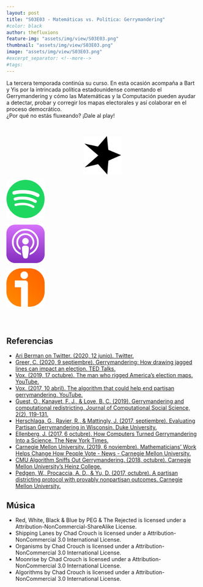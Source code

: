 ```yaml
---
layout: post
title: "S03E03 - Matemáticas vs. Política: Gerrymandering"
#color: black
author: thefluxions
feature-img: "assets/img/view/S03E03.png"
thumbnail: "assets/img/view/S03E03.png"
image: "assets/img/view/S03E03.png"
#excerpt_separator: <!--more-->
#tags: 
---
```


La tercera temporada continúa su curso. En esta ocasión acompaña a Bart y Yis por la intrincada política estadounidense comentando el Gerrymandering y cómo las Matemáticas y la Computación pueden ayudar a detectar, probar y corregir los mapas electorales y así colaborar en el proceso democrático.
<br>¿Por qué no estás fluxeando? ¡Dale al play! 


<br>
<p align="center">
<a href="" target="_blank"><img src="https://raw.githubusercontent.com/thefluxions/thefluxions.github.io/master/assets/img/archive/spreaker-logo.png" height="100" align="center"></a>

<a href="" target="_blank"><img src="https://raw.githubusercontent.com/thefluxions/thefluxions.github.io/master/assets/img/archive/spotify-logo.png" height="100" align="center"></a>
<br><br>
<a href="" target="_blank"><img src="https://raw.githubusercontent.com/thefluxions/thefluxions.github.io/master/assets/img/archive/apple-logo.png" height="100" align="center"></a>

<a href="" target="_blank"><img src="https://raw.githubusercontent.com/thefluxions/thefluxions.github.io/master/assets/img/archive/ivoox-logo.png" height="100" align="center"></a>
</p>
<br><br>

## Referencias

* [Ari Berman on Twitter. (2020, 12 junio). Twitter.](https://twitter.com/AriBerman/status/1138828518220075011)
* [Greer, C. (2020, 9 septiembre). Gerrymandering: How drawing jagged lines can impact an election. TED Talks.](https://www.ted.com/talks/christina_greer_gerrymandering_how_drawing_jagged_lines_can_impact_an_election)
* [Vox. (2019, 17 octubre). The man who rigged America’s election maps. YouTube.](https://www.youtube.com/watch?v=KpamjJtXqFI)
* [Vox. (2017, 10 abril). The algorithm that could help end partisan gerrymandering. YouTube.](https://www.youtube.com/watch?v=gRCZR_BbjTo)
* [Guest, O., Kanayet, F. J., & Love, B. C. (2019). Gerrymandering and computational redistricting. Journal of Computational Social Science, 2(2), 119-131.](https://doi.org/10.1007/s42001-019-00053-9)
* [Herschlaga, G., Ravier, R., & Mattingly, J. (2017, septiembre). Evaluating Partisan Gerrymandering in Wisconsin. Duke University.](https://services.math.duke.edu/~jonm/Redistricting/wisconsinRedistricting-InitialVersion.pdf)
* [Ellenberg, J. (2017, 6 octubre). How Computers Turned Gerrymandering Into a Science. The New York Times.](https://www.nytimes.com/2017/10/06/opinion/sunday/computers-gerrymandering-wisconsin.html)
* [Carnegie Mellon University. (2019, 6 noviembre). Mathematicians’ Work Helps Change How People Vote - News - Carnegie Mellon University.](https://www.cmu.edu/news/stories/archives/2019/november/gerrymandering-pegden.html)
* [CMU Algorithm Sniffs Out Gerrymandering. (2018, octubre). Carnegie Mellon University’s Heinz College.](https://www.heinz.cmu.edu/media/2018/October/wes-pegden-gerrymandering)
* [Pedgen, W., Procaccia, A. D., & Yu, D. (2017, octubre). A partisan districting protocol with provably nonpartisan outcomes. Carnegie Mellon University.](https://arxiv.org/abs/1710.08781)

## Música

* Red, White, Black & Blue by PEG & The Rejected is licensed under a Attribution-NonCommercial-ShareAlike License.
* Shipping Lanes by Chad Crouch is licensed under a Attribution-NonCommercial 3.0 International License.
* Organisms by Chad Crouch is licensed under a Attribution-NonCommercial 3.0 International License.
* Moonrise by Chad Crouch is licensed under a Attribution-NonCommercial 3.0 International License.
* Algorithms by Chad Crouch is licensed under a Attribution-NonCommercial 3.0 International License.